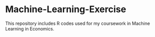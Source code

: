 # Machine-Learning-Exercise
This repository includes R codes used for my coursework in Machine Learning in Economics.
